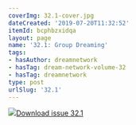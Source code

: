 ```yaml
---
coverImg: 32.1-cover.jpg
dateCreated: '2019-07-20T11:32:52'
itemId: bcphbzxidqa
layout: page
name: '32.1: Group Dreaming'
tags:
- hasAuthor: dreamnetwork
- hasTag: dream-network-volume-32
- hasTag: dreamnetwork
type: post
urlSlug: '32.1'
---
```

<img class="card-journal-img" src="../images/32.1-rect.jpg"/><a href="../files/pdfs/Volume_32/32.1_group_dreaming.pdf" download="">Download issue 32.1</a>